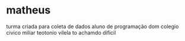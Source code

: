 # matheus
turma criada para coleta de dados
aluno de programação dom colegio civico miliar teotonio vilela
to achamdo dificil
